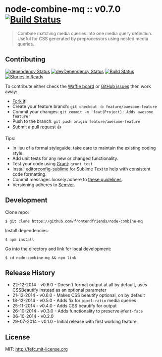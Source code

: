 # node-combine-mq :: v0.7.0 [![Build Status](https://travis-ci.org/frontendfriends/node-combine-mq.svg?branch=master)](https://travis-ci.org/frontendfriends/node-combine-mq)
> Combine matching media queries into one media query definition. Useful for CSS generated by preprocessors using nested media queries.

## Contributing
[![dependency Status][dependency-image]][dependency-url]
[![devDependency Status][dev-dependency-image]][dev-dependency-url]
[![Build Status][travis-image]][travis-url]
[![Stories in Ready][waffle-image]][waffle-url]

To contribute either check the [Waffle board](https://waffle.io/frontendfriends/node-combine-mq) or [GitHub issues](https://github.com/frontendfriends/node-combine-mq/issues) then work away:

* [Fork it](https://github.com/frontendfriends/node-combine-mq/fork)!
* Create your feature branch: `git checkout -b feature/awesome-feature`
* Commit your changes: `git commit -m 'feat(Project): Adds awesome feature'`
* Push to the branch: `git push origin feature/awesome-feature`
* Submit a [pull request](https://github.com/frontendfriends/node-combine-mq/pulls) :+1:

Tips:
* In lieu of a formal styleguide, take care to maintain the existing coding style.
* Add unit tests for any new or changed functionality.
* Test your code using [Grunt](http://gruntjs.com): `grunt test`
* Install [editorconfig-sublime](https://github.com/sindresorhus/editorconfig-sublime) for Sublime Text to help with consistent code formatting.
* Commit messages loosely adhere to [these guidelines](https://github.com/angular/angular.js/blob/master/CONTRIBUTING.md#commit).
* Versioning adheres to [Semver](http://semver.org).


## Development
Clone repo:

```
$ git clone https://github.com/frontendfriends/node-combine-mq
```

Install dependencies:

```
$ npm install
```

Go into the directory and link for local development:

```
$ cd node-combine-mq && npm link
```

## Release History
* 22-12-2014 - v0.6.0 - Doesn't format output at all by default, uses CSSBeautify instead as an optional parameter
* 21-12-2014 - v0.6.0 - Makes CSS beautify optional, on by default
* 18-12-2014 - v0.5.0 - Adds fix for `pixel-ratio` media queries
* 25-11-2014 - v0.4.0 - Adds CSS beautify for output
* 26-10-2014 - v0.3.0 - Adds functionality to preserve `@font-face`
* 06-10-2014 - v0.2.0
* 29-07-2014 - v0.1.0 - Initial release with first working feature

## License

MIT: http://fefc.mit-license.org


[travis-url]: http://travis-ci.org/frontendfriends/node-combine-mq
[travis-image]: https://secure.travis-ci.org/frontendfriends/node-combine-mq.svg?branch=master
[waffle-url]: https://waffle.io/frontendfriends/node-combine-mq
[waffle-image]: https://badge.waffle.io/frontendfriends/node-combine-mq.svg?label=ready&title=Ready
[dependency-url]: https://david-dm.org/frontendfriends/node-combine-mq#info=dependencies
[dependency-image]: https://david-dm.org/frontendfriends/node-combine-mq/status.svg
[dev-dependency-url]: https://david-dm.org/frontendfriends/node-combine-mq#info=devDependencies
[dev-dependency-image]: https://david-dm.org/frontendfriends/node-combine-mq/dev-status.svg
